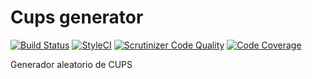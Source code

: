 # Cups generator

[![Build Status](https://travis-ci.org/xafardero/cups-generator.svg?branch=master)](https://travis-ci.org/xafardero/cups-generator)
[![StyleCI](https://styleci.io/repos/60599968/shield)](https://styleci.io/repos/60599968)
[![Scrutinizer Code Quality](https://scrutinizer-ci.com/g/xafardero/cups-generator/badges/quality-score.png?b=master)](https://scrutinizer-ci.com/g/xafardero/cups-generator/?branch=master)
[![Code Coverage](https://scrutinizer-ci.com/g/xafardero/cups-generator/badges/coverage.png?b=master)](https://scrutinizer-ci.com/g/xafardero/cups-generator/?branch=master)

Generador aleatorio de CUPS 
